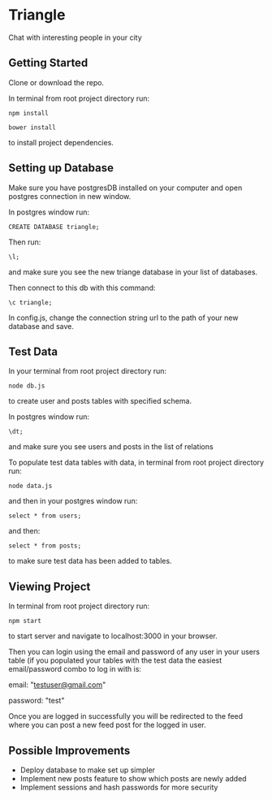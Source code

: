 # Triangle 

Chat with interesting people in your city

## Getting Started

Clone or download the repo.

In terminal from root project directory run:

```
npm install

bower install
```

to install project dependencies.
  

## Setting up Database

Make sure you have postgresDB installed on your computer and open postgres connection in new window.   

In postgres window run: 

```
CREATE DATABASE triangle;

```

Then run:

```
\l;
```
and make sure you see the new triange database in your list of databases.

Then connect to this db with this command:
```
\c triangle;
```

In config.js, change the connection string url to the path of your new database and save.



## Test Data

In your terminal from root project directory run:
```
node db.js
```
to create user and posts tables with specified schema.

In postgres window run: 
```
\dt;
```
and make sure you see users and posts in the list of relations

To populate test data tables with data, in terminal from root project directory run:

```
node data.js
```

and then in your postgres window run:

```
select * from users;
```

and then:

```
select * from posts;
```

to make sure test data has been added to tables. 


## Viewing Project

In terminal from root project directory run:

```
npm start
```

to start server and navigate to localhost:3000 in your browser.

Then you can login using the email and password of any user in your users table (if you populated your tables with the test data the easiest email/password combo to log in with is:

email: "testuser@gmail.com" 

password: "test"

Once you are logged in successfully you will be redirected to the feed where you can post a new feed post for the logged in user.


## Possible Improvements

* Deploy database to make set up simpler
* Implement new posts feature to show which posts are newly added
* Implement sessions and hash passwords for more security


